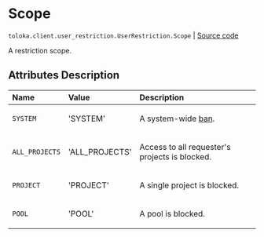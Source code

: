 # Scope
`toloka.client.user_restriction.UserRestriction.Scope` | [Source code](https://github.com/Toloka/toloka-kit/blob/v1.2.1/src/client/user_restriction.py#L56)

A restriction scope.

## Attributes Description

| Name | Value | Description |
| :------| :-----------| :----------| 
`SYSTEM`|'SYSTEM'|<p>A system-wide [ban](https://toloka.ai/docs/guide/ban/?form-source=api-ban#ban-platform).</p>
`ALL_PROJECTS`|'ALL_PROJECTS'|<p>Access to all requester&#x27;s projects is blocked.</p>
`PROJECT`|'PROJECT'|<p>A single project is blocked.</p>
`POOL`|'POOL'|<p>A pool is blocked.</p>
